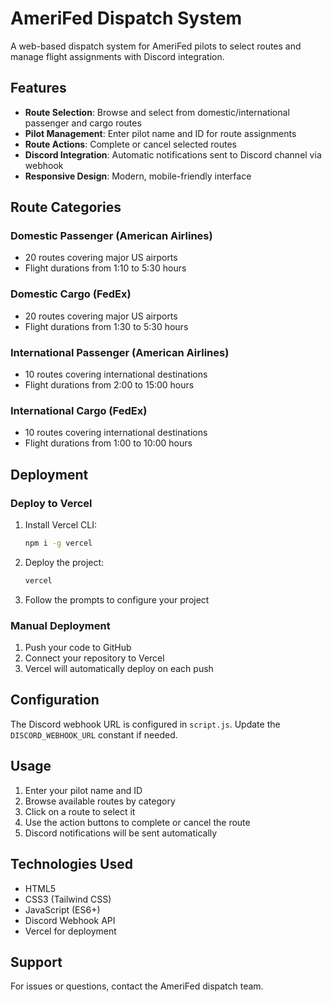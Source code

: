 # AmeriFed Dispatch System

A web-based dispatch system for AmeriFed pilots to select routes and manage flight assignments with Discord integration.

## Features

- **Route Selection**: Browse and select from domestic/international passenger and cargo routes
- **Pilot Management**: Enter pilot name and ID for route assignments
- **Route Actions**: Complete or cancel selected routes
- **Discord Integration**: Automatic notifications sent to Discord channel via webhook
- **Responsive Design**: Modern, mobile-friendly interface

## Route Categories

### Domestic Passenger (American Airlines)
- 20 routes covering major US airports
- Flight durations from 1:10 to 5:30 hours

### Domestic Cargo (FedEx)
- 20 routes covering major US airports
- Flight durations from 1:30 to 5:30 hours

### International Passenger (American Airlines)
- 10 routes covering international destinations
- Flight durations from 2:00 to 15:00 hours

### International Cargo (FedEx)
- 10 routes covering international destinations
- Flight durations from 1:00 to 10:00 hours

## Deployment

### Deploy to Vercel

1. Install Vercel CLI:
   ```bash
   npm i -g vercel
   ```

2. Deploy the project:
   ```bash
   vercel
   ```

3. Follow the prompts to configure your project

### Manual Deployment

1. Push your code to GitHub
2. Connect your repository to Vercel
3. Vercel will automatically deploy on each push

## Configuration

The Discord webhook URL is configured in `script.js`. Update the `DISCORD_WEBHOOK_URL` constant if needed.

## Usage

1. Enter your pilot name and ID
2. Browse available routes by category
3. Click on a route to select it
4. Use the action buttons to complete or cancel the route
5. Discord notifications will be sent automatically

## Technologies Used

- HTML5
- CSS3 (Tailwind CSS)
- JavaScript (ES6+)
- Discord Webhook API
- Vercel for deployment

## Support

For issues or questions, contact the AmeriFed dispatch team.
